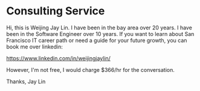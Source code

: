 # Consulting Service

Hi, this is Weijing Jay Lin. I have been in the bay area over 20 years.
I have been in the Software Engineer over 10 years.
If you want to learn about San Francisco IT career path or need a guide 
for your future growth, you can book me over linkedin:

https://www.linkedin.com/in/weijingjaylin/

However, I'm not free, I would charge $366/hr for the conversation.

Thanks,
Jay Lin
